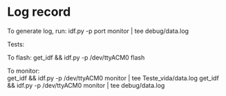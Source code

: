 # Log record

To generate log, run:
idf.py -p port monitor | tee debug/data.log

Tests:

To flash:
get_idf && idf.py -p /dev/ttyACM0 flash

To monitor:    
get_idf && idf.py -p /dev/ttyACM0 monitor | tee Teste_vida/data.log
get_idf && idf.py -p /dev/ttyACM0 monitor | tee debug/data.log
